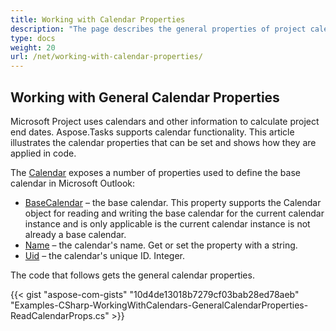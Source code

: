 ```yaml
---
title: Working with Calendar Properties
description: "The page describes the general properties of project calendars using Aspose.Tasks for .NET."
type: docs
weight: 20
url: /net/working-with-calendar-properties/
---
```


## **Working with General Calendar Properties**
Microsoft Project uses calendars and other information to calculate project end dates. Aspose.Tasks supports calendar functionality. This article illustrates the calendar properties that can be set and shows how they are applied in code.

The [Calendar](https://apireference.aspose.com/tasks/net/aspose.tasks/extendedattributedefinition) exposes a number of properties used to define the base calendar in Microsoft Outlook:

- [BaseCalendar](https://apireference.aspose.com/tasks/net/aspose.tasks/calendar/properties/basecalendar) – the base calendar. This property supports the Calendar object for reading and writing the base calendar for the current calendar instance and is only applicable is the current calendar instance is not already a base calendar.
- [Name](https://apireference.aspose.com/tasks/net/aspose.tasks/calendar/properties/name) – the calendar's name. Get or set the property with a string.
- [Uid](https://apireference.aspose.com/tasks/net/aspose.tasks/calendar/properties/uid) – the calendar's unique ID. Integer.

The code that follows gets the general calendar properties.

{{< gist "aspose-com-gists" "10d4de13018b7279cf03bab28ed78aeb" "Examples-CSharp-WorkingWithCalendars-GeneralCalendarProperties-ReadCalendarProps.cs" >}}
